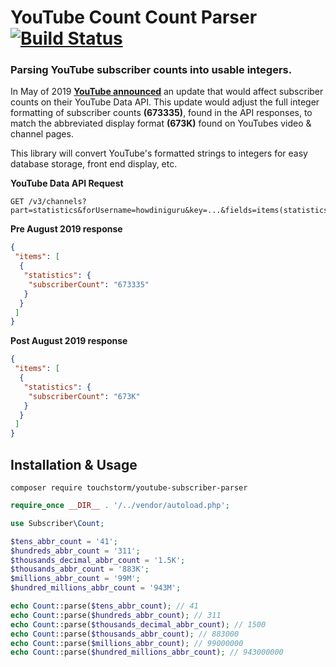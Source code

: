 # YouTube Count Count Parser [![Build Status](https://travis-ci.org/touchstorm/youtube-subscriber-parser.svg?branch=master)](https://travis-ci.org/touchstorm/youtube-subscriber-parser)
### Parsing YouTube subscriber counts into usable integers. 
In May of 2019 **[YouTube announced](https://support.google.com/youtube/thread/6543166)** an update that would affect subscriber counts on their YouTube Data API.
This update would adjust the full integer formatting of subscriber counts **(673335)**, found in the API responses, to match the abbreviated display format **(673K)** found on YouTubes video & channel pages.

This library will convert YouTube's formatted strings to integers for easy database storage, front end display, etc.

**YouTube Data API Request**
```
GET /v3/channels?part=statistics&forUsername=howdiniguru&key=...&fields=items(statistics(subscriberCount))
```

**Pre August 2019 response**
```json
{
 "items": [
  {
   "statistics": {
    "subscriberCount": "673335"
   }
  }
 ]
}
```

**Post August 2019 response**
```json
{
 "items": [
  {
   "statistics": {
    "subscriberCount": "673K"
   }
  }
 ]
}
```

## Installation & Usage

```
composer require touchstorm/youtube-subscriber-parser
```

```php
require_once __DIR__ . '/../vendor/autoload.php';

use Subscriber\Count;

$tens_abbr_count = '41';
$hundreds_abbr_count = '311';
$thousands_decimal_abbr_count = '1.5K';
$thousands_abbr_count = '883K';
$millions_abbr_count = '99M';
$hundred_millions_abbr_count = '943M';

echo Count::parse($tens_abbr_count); // 41
echo Count::parse($hundreds_abbr_count); // 311
echo Count::parse($thousands_decimal_abbr_count); // 1500
echo Count::parse($thousands_abbr_count); // 883000
echo Count::parse($millions_abbr_count); // 99000000
echo Count::parse($hundred_millions_abbr_count); // 943000000

```